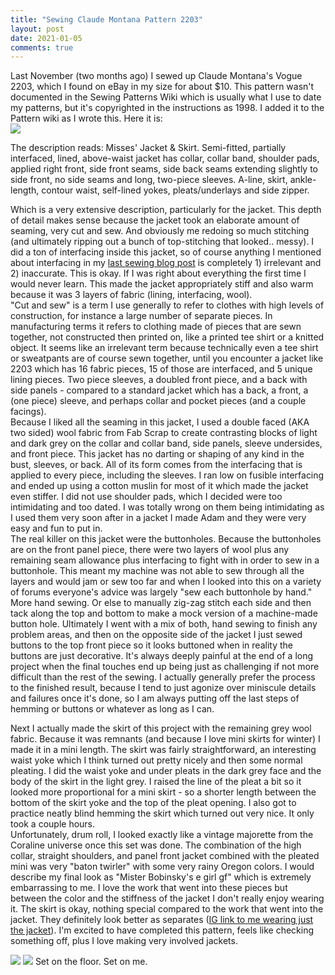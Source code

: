 ```yaml
---
title: "Sewing Claude Montana Pattern 2203"
layout: post
date: 2021-01-05
comments: true
---
```


Last November (two months ago) I sewed up Claude Montana's Vogue 2203, which I found on eBay in my size for about $10. This pattern wasn't documented in the Sewing Patterns Wiki which is usually what I use to date my patterns, but it's copyrighted in the instructions as 1998. I added it to the Pattern wiki as I wrote this. Here it is:
<br><img class="post-inline-image" src="/files/patterns/2203-claude-montana.jpg" />
<p>
The description reads: Misses' Jacket & Skirt. Semi-fitted, partially interfaced, lined, above-waist jacket has collar, collar band, shoulder pads, applied right front, side front seams, side back seams extending slightly to side front, no side seams and long, two-piece sleeves. A-line, skirt, ankle-length, contour waist, self-lined yokes, pleats/underlays and side zipper.
<p>Which is a very extensive description, particularly for the jacket. This depth of detail makes sense because the jacket took an elaborate amount of seaming, very cut and sew. And obviously me redoing so much stitching (and ultimately ripping out a bunch of top-stitching that looked.. messy). I did a ton of interfacing inside this jacket, so of course anything I mentioned about interfacing in my <a href="/_posts/2020-10-22-issey-miyake.md">last sewing blog post</a> is completely 1) irrelevant and 2) inaccurate. This is okay. If I was right about everything the first time I would never learn. This made the jacket appropriately stiff and also warm because it was 3 layers of fabric (lining, interfacing, wool).
<br>"Cut and sew" is a term I use generally to refer to clothes with high levels of construction, for instance a large number of separate pieces. In manufacturing terms it refers to clothing made of pieces that are sewn together, not constructed then printed on, like a printed tee shirt or a knitted object. It seems like an irrelevant term because technically even a tee shirt or sweatpants are of course sewn together, until you encounter a jacket like 2203 which has 16 fabric pieces, 15 of those are interfaced, and 5 unique lining pieces. Two piece sleeves, a doubled front piece, and a back with side panels - compared to a standard jacket which has a back, a front, a (one piece) sleeve, and perhaps collar and pocket pieces (and a couple facings).
<br>Because I liked all the seaming in this jacket, I used a double faced (AKA two sided) wool fabric from Fab Scrap to create contrasting blocks of light and dark grey on the collar and collar band, side panels, sleeve undersides, and front piece. This jacket has no darting or shaping of any kind in the bust, sleeves, or back. All of its form comes from the interfacing that is applied to every piece, including the sleeves. I ran low on fusible interfacing and ended up using a cotton muslin for most of it which made the jacket even stiffer. I did not use shoulder pads, which I decided were too intimidating and too dated. I was totally wrong on them being intimidating as I used them very soon after in a jacket I made Adam and they were very easy and fun to put in.
<br>The real killer on this jacket were the buttonholes. Because the buttonholes are on the front panel piece, there were two layers of wool plus any remaining seam allowance plus interfacing to fight with in order to sew in a buttonhole. This meant my machine was not able to sew through all the layers and would jam or sew too far and when I looked into this on a variety of forums everyone's advice was largely "sew each buttonhole by hand." More hand sewing. Or else to manually zig-zag stitch each side and then tack along the top and bottom to make a mock version of a machine-made button hole. Ultimately I went with a mix of both, hand sewing to finish any problem areas, and then on the opposite side of the jacket I just sewed buttons to the top front piece so it looks buttoned when in reality the buttons are just decorative. It's always deeply painful at the end of a long project when the final touches end up being just as challenging if not more difficult than the rest of the sewing. I actually generally prefer the process to the finished result, because I tend to just agonize over miniscule details and failures once it's done, so I am always putting off the last steps of hemming or buttons or whatever as long as I can. 
<p>Next I actually made the skirt of this project with the remaining grey wool fabric. Because it was remnants (and because I love mini skirts for winter) I made it in a mini length. The skirt was fairly straightforward, an interesting waist yoke which I think turned out pretty nicely and then some normal pleating. I did the waist yoke and under pleats in the dark grey face and the body of the skirt in the light grey. I raised the line of the pleat a bit so it looked more proportional for a mini skirt - so a shorter length between the bottom of the skirt yoke and the top of the pleat opening. I also got to practice neatly blind hemming the skirt which turned out very nice. It only took a couple hours.
<br>Unfortunately, drum roll, I looked exactly like a vintage majorette from the Coraline universe once this set was done. The combination of the high collar, straight shoulders, and panel front jacket combined with the pleated mini was very "baton twirler" with some very rainy Oregon colors. I would describe my final look as "Mister Bobinsky's e girl gf" which is extremely embarrassing to me. I love the work that went into these pieces but between the color and the stiffness of the jacket I don't really enjoy wearing it. The skirt is okay, nothing special compared to the work that went into the jacket. They definitely look better as separates (<a href="https://www.instagram.com/p/CIEJaXNF6QM/">IG link to me wearing just the jacket</a>). I'm excited to have completed this pattern, feels like checking something off, plus I love making very involved jackets.
<p><img class="post-two-images" src="/files/patterns/2203-full-outfit.jpg" /> <img class="post-two-images" src="/files/patterns/2203-worn.jpg" />
Set on the floor. Set on me.
